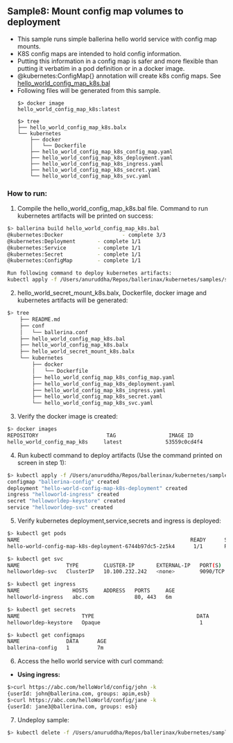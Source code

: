 ## Sample8: Mount config map volumes to deployment 

- This sample runs simple ballerina hello world service with config map mounts.
- K8S config maps are intended to hold config information.
- Putting this information in a config map is safer and more flexible than putting it verbatim in a pod definition or in a docker image.
- @kubernetes:ConfigMap{} annotation will create k8s config maps. See [hello_world_config_map_k8s.bal](
./hello_world_config_map_k8s.bal)  
- Following files will be generated from this sample.
    ``` 
    $> docker image
    hello_world_config_map_k8s:latest
    
    $> tree
    ├── hello_world_config_map_k8s.balx
    └── kubernetes
        ├── docker
        │   └── Dockerfile
        ├── hello_world_config_map_k8s_config_map.yaml
        ├── hello_world_config_map_k8s_deployment.yaml
        ├── hello_world_config_map_k8s_ingress.yaml
        ├── hello_world_config_map_k8s_secret.yaml
        └── hello_world_config_map_k8s_svc.yaml

    ```
### How to run:

1. Compile the  hello_world_config_map_k8s.bal file. Command to run kubernetes artifacts will be printed on success:
```bash
$> ballerina build hello_world_config_map_k8s.bal
@kubernetes:Docker 			         - complete 3/3
@kubernetes:Deployment 		 - complete 1/1
@kubernetes:Service 		 - complete 1/1
@kubernetes:Secret  		 - complete 1/1
@kubernetes:ConfigMap 		 - complete 1/1

Run following command to deploy kubernetes artifacts:
kubectl apply -f /Users/anuruddha/Repos/ballerinax/kubernetes/samples/sample8/kubernetes/
```

2. hello_world_secret_mount_k8s.balx, Dockerfile, docker image and kubernetes artifacts will be generated: 
```bash
$> tree
    ├── README.md
    ├── conf
    │   └── ballerina.conf
    ├── hello_world_config_map_k8s.bal
    ├── hello_world_config_map_k8s.balx
    ├── hello_world_secret_mount_k8s.balx
    └── kubernetes
        ├── docker
        │   └── Dockerfile
        ├── hello_world_config_map_k8s_config_map.yaml
        ├── hello_world_config_map_k8s_deployment.yaml
        ├── hello_world_config_map_k8s_ingress.yaml
        ├── hello_world_config_map_k8s_secret.yaml
        └── hello_world_config_map_k8s_svc.yaml

```

3. Verify the docker image is created:
```bash
$> docker images
REPOSITORY                      TAG                 IMAGE ID            CREATED             SIZE
hello_world_config_map_k8s     latest              53559c0cd4f4        55 seconds ago      194MB
```

4. Run kubectl command to deploy artifacts (Use the command printed on screen in step 1):
```bash
$> kubectl apply -f /Users/anuruddha/Repos/ballerinax/kubernetes/samples/sample8/kubernetes/
configmap "ballerina-config" created
deployment "hello-world-config-map-k8s-deployment" created
ingress "helloworld-ingress" created
secret "helloworldep-keystore" created
service "helloworldep-svc" created
```

5. Verify kubernetes deployment,service,secrets and ingress is deployed:
```bash
$> kubectl get pods
NAME                                                       READY      STATUS    RESTARTS   AGE
hello-world-config-map-k8s-deployment-6744b97dc5-2z5k4      1/1       Running   0          5m

$> kubectl get svc
NAME               TYPE        CLUSTER-IP       EXTERNAL-IP   PORT(S)    AGE
helloworldep-svc   ClusterIP   10.100.232.242   <none>        9090/TCP   6m

$> kubectl get ingress
NAME                 HOSTS     ADDRESS   PORTS     AGE
helloworld-ingress   abc.com             80, 443   6m

$> kubectl get secrets
NAME                    TYPE                                 DATA      AGE
helloworldep-keystore   Opaque                                1         1m

$> kubectl get configmaps
NAME               DATA      AGE
ballerina-config   1         7m
```

6. Access the hello world service with curl command:


- **Using ingress:**
```bash
$>curl https://abc.com/helloWorld/config/john -k
{userId: john@ballerina.com, groups: apim,esb}
$>curl https://abc.com/helloWorld/config/jane -k
{userId: jane3@ballerina.com, groups: esb}
```

7. Undeploy sample:
```bash
$> kubectl delete -f /Users/anuruddha/Repos/ballerinax/kubernetes/samples/sample8/kubernetes/

```
